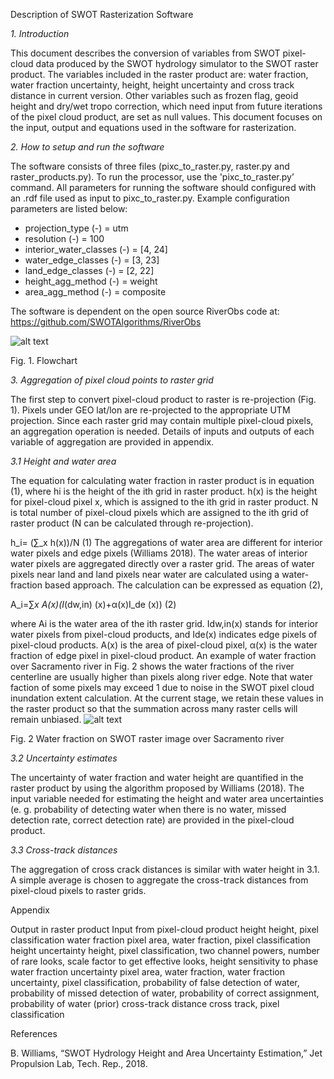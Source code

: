  Description of SWOT Rasterization Software

_1. Introduction_

This document describes the conversion of variables from SWOT pixel-cloud data produced by the SWOT hydrology simulator to the SWOT raster product. The variables included in the raster product are: water fraction, water fraction uncertainty, height, height uncertainty and cross track distance in current version. Other variables such as frozen flag, geoid height and dry/wet tropo correction, which need input from future iterations of the pixel cloud product, are set as null values. This document focuses on the input, output and equations used in the software for rasterization.

_2. How to setup and run the software_

The software consists of three files (pixc_to_raster.py, raster.py and raster_products.py). To run the processor, use the 'pixc_to_raster.py’ command. All parameters for running the software should configured with an .rdf file used as input to pixc_to_raster.py. Example configuration parameters are listed below: 

 - projection_type           (-) = utm
 - resolution                (-) = 100
 - interior_water_classes    (-) = [4, 24]
 - water_edge_classes        (-) = [3, 23]
 - land_edge_classes         (-) = [2, 22]
 - height_agg_method         (-) = weight
 - area_agg_method           (-) = composite

The software is dependent on the open source RiverObs code at: https://github.com/SWOTAlgorithms/RiverObs

![alt text](https://github.com/tamuzhang/Raster-Processor/blob/master/img/Fig1.png)

Fig. 1. Flowchart


_3. Aggregation of pixel cloud points to raster grid_

The first step to convert pixel-cloud product to raster is re-projection (Fig. 1). Pixels under GEO lat/lon are re-projected to the appropriate UTM projection. Since each raster grid may contain multiple pixel-cloud pixels, an aggregation operation is needed. Details of inputs and outputs of each variable of aggregation are provided in appendix.

_3.1 Height and water area_

The equation for calculating water fraction in raster product is in equation (1), where hi is the height of the ith grid in raster product. h(x) is the height for pixel-cloud pixel x, which is assigned to the ith grid in raster product. N is total number of pixel-cloud pixels which are assigned to the ith grid of raster product (N can be calculated through re-projection).

h_i=  (∑_x h(x))/N
	(1)
The aggregations of water area are different for interior water pixels and edge pixels (Williams 2018). The water areas of interior water pixels are aggregated directly over a raster grid. The areas of water pixels near land and land pixels near water are calculated using a water-fraction based approach. The calculation can be expressed as equation (2),

A_i=∑_x A(x)(I_(dw,in) (x)+α(x)I_de (x))
	(2)

where Ai is the water area of the ith raster grid. Idw,in(x) stands for interior water pixels from pixel-cloud products, and Ide(x) indicates edge pixels of pixel-cloud products. A(x) is the area of pixel-cloud pixel, α(x) is the water fraction of edge pixel in pixel-cloud product. An example of water fraction over Sacramento river in Fig. 2 shows the water fractions of the river centerline are usually higher than pixels along river edge. Note that water faction of some pixels may exceed 1 due to noise in the SWOT pixel cloud inundation extent calculation. At the current stage, we retain these values in the raster product so that the summation across many raster cells will remain unbiased.
![alt text](https://github.com/tamuzhang/Raster-Processor/blob/master/img/Fig2.png)

Fig. 2 Water fraction on SWOT raster image over Sacramento river

_3.2 Uncertainty estimates_

The uncertainty of water fraction and water height are quantified in the raster product by using the algorithm proposed by Williams (2018). The input variable needed for estimating the height and water area uncertainties (e. g. probability of detecting water when there is no water, missed detection rate, correct detection rate) are provided in the pixel-cloud product.

_3.3 Cross-track distances_

The aggregation of cross crack distances is similar with water height in 3.1. A simple average is chosen to aggregate the cross-track distances from pixel-cloud pixels to raster grids.

Appendix  

Output in raster product	Input from pixel-cloud product
height 	height, pixel classification
water fraction	pixel area, water fraction, pixel classification
height uncertainty	height, pixel classification, two channel powers, number of rare looks, scale factor to get effective looks, height sensitivity to phase
water fraction uncertainty	pixel area, water fraction, water fraction uncertainty, pixel classification, probability of false detection of water, probability of missed detection of water, probability of correct assignment, probability of water (prior)
cross-track distance	cross track, pixel classification

References

B. Williams, “SWOT Hydrology Height and Area Uncertainty Estimation,” Jet Propulsion Lab, Tech. Rep., 2018.
